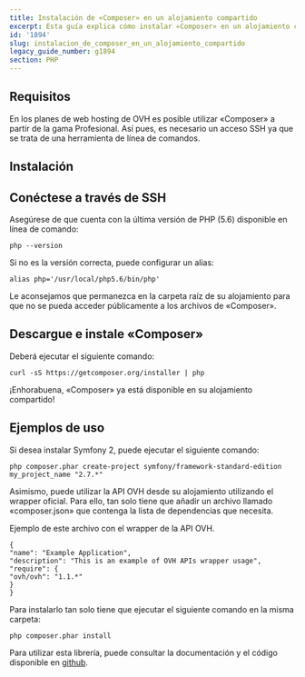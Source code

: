 ```yaml
---
title: Instalación de «Composer» en un alojamiento compartido
excerpt: Esta guía explica cómo instalar «Composer» en un alojamiento compartido
id: '1894'
slug: instalacion_de_composer_en_un_alojamiento_compartido
legacy_guide_number: g1894
section: PHP
---
```



## Requisitos
En los planes de web hosting de OVH es posible utilizar «Composer» a partir de la gama Profesional. Así pues, es necesario un acceso SSH ya que se trata de una herramienta de línea de comandos.


## Instalación

## Conéctese a través de SSH
Asegúrese de que cuenta con la última versión de PHP (5.6) disponible en línea de comando:


```
php --version
```


Si no es la versión correcta, puede configurar un alias: 


```
alias php='/usr/local/php5.6/bin/php'
```


Le aconsejamos que permanezca en la carpeta raíz de su alojamiento para que no se pueda acceder públicamente a los archivos de «Composer».

## Descargue e instale «Composer»
Deberá ejecutar el siguiente comando: 


```
curl -sS https://getcomposer.org/installer | php
```


¡Enhorabuena, «Composer» ya está disponible en su alojamiento compartido!


## Ejemplos de uso
Si desea instalar Symfony 2, puede ejecutar el siguiente comando: 


```
php composer.phar create-project symfony/framework-standard-edition my_project_name "2.7.*"
```


Asimismo, puede utilizar la API OVH desde su alojamiento utilizando el wrapper oficial. Para ello, tan solo tiene que añadir un archivo llamado «composer.json» que contenga la lista de dependencias que necesita. 

Ejemplo de este archivo con el wrapper de la API OVH. 


```
{
"name": "Example Application",
"description": "This is an example of OVH APIs wrapper usage",
"require": {
"ovh/ovh": "1.1.*"
}
}
```


Para instalarlo tan solo tiene que ejecutar el siguiente comando en la misma carpeta: 


```
php composer.phar install
```


Para utilizar esta librería, puede consultar la documentación y el código disponible en [github](https://github.com/ovh/php-ovh).

